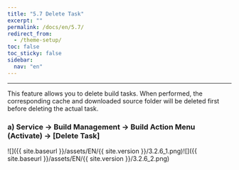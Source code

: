 ```yaml
---
title: "5.7 Delete Task"
excerpt: ""
permalink: /docs/en/5.7/
redirect_from:
  - /theme-setup/
toc: false
toc_sticky: false
sidebar:
  nav: "en"
---
```


---

This feature allows you to delete build tasks. When performed, the corresponding cache and downloaded source folder will be deleted first before deleting the actual task.

### a\) Service → Build Management → Build Action Menu \(Activate\) → [Delete Task]
![]({{ site.baseurl }}/assets/EN/{{ site.version }}/3.2.6_1.png)![]({{ site.baseurl }}/assets/EN/{{ site.version }}/3.2.6_2.png)
